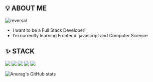 ## 💡 ABOUT ME
![reversal](https://capsule-render.vercel.app/api?type=Soft&reversal=true&color=gradient&text=SoJuSo)
- I want to be a Full Stack Developer!
- I’m currently learning Frontend, javascript and Computer Science

## ✨ STACK
<img src="https://img.shields.io/badge/HTML5-e34f26?style=for-the-badge&logo=html5&logoColor=white"/> <img src="https://img.shields.io/badge/css-686de0?style=for-the-badge&logo=css3&logoColor=white"/> <img src="https://img.shields.io/badge/JavaScript-f9ca24?style=for-the-badge&logo=javascript&logoColor=white"/> <img src="https://img.shields.io/badge/React-61DAFB?style=for-the-badge&logo=React&logoColor=white"/> <img src="https://img.shields.io/badge/React Native-61DAFB?style=for-the-badge&logo=React&logoColor=white"/>

![Anurag's GitHub stats](https://github-readme-stats.vercel.app/api?username=SoJuSo&show_icons=true&theme=radical)


<!--
**SoJuSo/SoJuSo** is a ✨ _special_ ✨ repository because its `README.md` (this file) appears on your GitHub profile.

Here are some ideas to get you started:

- 🔭 I’m currently working on ...
- 🌱 I’m currently learning ...
- 👯 I’m looking to collaborate on ...
- 🤔 I’m looking for help with ...
- 💬 Ask me about ...
- 📫 How to reach me: ...
- 😄 Pronouns: ...
- ⚡ Fun fact: ...
-->
